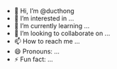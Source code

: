 - 👋 Hi, I’m @ducthong
- 👀 I’m interested in ...
- 🌱 I’m currently learning ...
- 💞️ I’m looking to collaborate on ...
- 📫 How to reach me ...
- 😄 Pronouns: ...
- ⚡ Fun fact: ...

<!---
ducthong/ducthong is a ✨ special ✨ repository because its `README.md` (this file) appears on your GitHub profile.
You can click the Preview link to take a look at your changes.
--->
